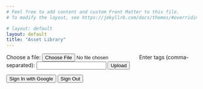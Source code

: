 ```yaml
---
# Feel free to add content and custom Front Matter to this file.
# To modify the layout, see https://jekyllrb.com/docs/themes/#overriding-theme-defaults

# layout: default
layout: default
title: "Asset Library"
---
```


<form id="upload-form">
  <label for="file">Choose a file:</label>
  <input type="file" id="file" name="file">
  <label for="tags">Enter tags (comma-separated):</label>
  <input type="text" id="tags" name="tags">
  <input type="submit" value="Upload">
</form>
<button id="signin-button" onclick="handleAuthClick()">Sign In with Google</button>
<button type="button" onclick="handleSignoutClick()">Sign Out</button>

<script src="apikey.js">

<form action="/search" method="get">
  <input type="text" name="query" placeholder="Search for assets...">
  <button type="submit">Search</button>
</form>

<div id="search-results"></div>

<script src="https://cdnjs.cloudflare.com/ajax/libs/lunr.js/2.3.8/lunr.min.js"></script>
<script>
  var postList = [];
  var index = lunr(function() {
  this.ref('id');
    this.field('title');
    this.field('tags');
    this.field('description');
    
    {% for post in site.posts %}
    this.add(
        {
          'id': {{ post.url | jsonify }},
          'title': {{ post.title | jsonify }},
          'tags': {{ post.tags | jsonify }},
          'description': {{ post.description | jsonify }}
        }
    );
    postList.push({
      'url': '{{ post.url }}',
      'title': '{{ post.title }}',
      'tags': '{{ post.tags | jsonify }}',
      'description': '{{ post.description | jsonify }}'
    });
    {% endfor %}
  });

  document.querySelector('form').addEventListener('submit', function(event) {
    event.preventDefault();
    var query = document.querySelector('input[name="query"]').value;
    var results = index.search(query);

    var resultsContainer = document.getElementById('search-results');
    resultsContainer.innerHTML = '';

    results.forEach(function(result) {
      var post = postList.find(p => p.url === result.ref);
      resultsContainer.innerHTML += `<div><a href="${result.ref}">${post.title}</a></div>`;
    });
  });
</script>

